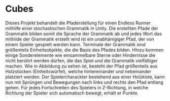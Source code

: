 # Cubes

Dieses Projekt behandelt die Pfaderstellung für einen Endless Runner mithilfe einer stochastischen Grammatik in Unity. Die erstellten Pfade der Grammatik bilden somit die Sprache der Grammatik ab und jedes Wort das mithilde der Grammatik erstellt wird ist ein unabhänigiger Pfad, der von einem Spieler gespielt werden kann. Terminale der Grammatik sind größenteils Einheitsobjekte, die die Basis des Pfades bilden. HInzu kommen einige Sonderelemente wie einsammelbare Sterne oder Hindernisse die nicht berührt werden dürfen, die das Spiel und die Grammatik vielfältiger machen. Wie in Abbildung zu sehen ist, besteht der Pfad größenteils aus Holzstücken (Einheitswürfel), welche hintereinander und nebeinander platziert werden. Der Spielercharackter bestehend aus einer Holzkiste, kann nun mit Sprüngen und Bewegungen nach links und rechts den Pfad entlang gehen.
Für jedes Fortschreiten des Spielers in Z-Richtung, in welche Richtung der Spieler sich automatisch bewegt, erhält er Punkte.
